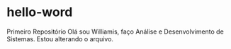 # hello-word
Primeiro Repositório
Olá sou Williamis, faço Análise e Desenvolvimento de Sistemas.
Estou alterando o arquivo.
